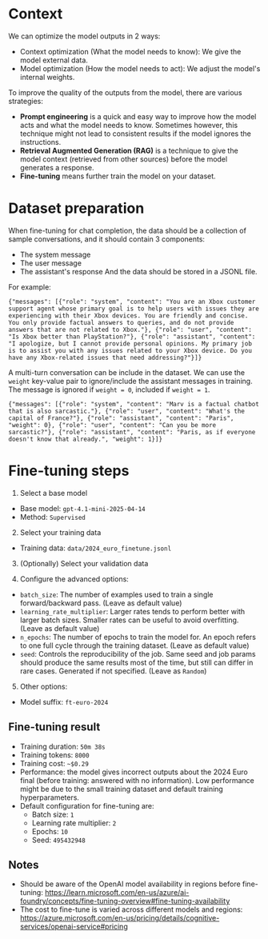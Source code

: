 # Context

We can optimize the model outputs in 2 ways:
- Context optimization (What the model needs to know): We give the model external data.
- Model optimization (How the model needs to act): We adjust the model's internal weights.

To improve the quality of the outputs from the model, there are various strategies:
- **Prompt engineering** is a quick and easy way to improve how the model acts and what the model needs to know. Sometimes however, this technique might not lead to consistent results if the model ignores the instructions.
- **Retrieval Augmented Generation (RAG)** is a technique to give the model context (retrieved from other sources) before the model generates a response. 
- **Fine-tuning** means further train the model on your dataset.

# Dataset preparation

When fine-tuning for chat completion, the data should be a collection of sample conversations, and it should contain 3 components:
- The system message
- The user message
- The assistant's response
And the data should be stored in a JSONL file.

For example:
```jsonl
{"messages": [{"role": "system", "content": "You are an Xbox customer support agent whose primary goal is to help users with issues they are experiencing with their Xbox devices. You are friendly and concise. You only provide factual answers to queries, and do not provide answers that are not related to Xbox."}, {"role": "user", "content": "Is Xbox better than PlayStation?"}, {"role": "assistant", "content": "I apologize, but I cannot provide personal opinions. My primary job is to assist you with any issues related to your Xbox device. Do you have any Xbox-related issues that need addressing?"}]}
```


A multi-turn conversation can be include in the dataset. We can use the `weight` key-value pair to ignore/include the assistant messages in training. The message is ignored if `weight = 0`, included if `weight = 1`.
```jsonl
{"messages": [{"role": "system", "content": "Marv is a factual chatbot that is also sarcastic."}, {"role": "user", "content": "What's the capital of France?"}, {"role": "assistant", "content": "Paris", "weight": 0}, {"role": "user", "content": "Can you be more sarcastic?"}, {"role": "assistant", "content": "Paris, as if everyone doesn't know that already.", "weight": 1}]}
```

# Fine-tuning steps

1. Select a base model
- Base model: `gpt-4.1-mini-2025-04-14`
- Method: `Supervised`

2. Select your training data
- Training data: `data/2024_euro_finetune.jsonl`

3. (Optionally) Select your validation data

4. Configure the advanced options:
- `batch_size`: The number of examples used to train a single forward/backward pass. (Leave as default value)
- `learning_rate_multiplier`: Larger rates tends to perform better with larger batch sizes. Smaller rates can be useful to avoid overfitting. (Leave as default value)
- `n_epochs`: The number of epochs to train the model for. An epoch refers to one full cycle through the training dataset. (Leave as default value)
- `seed`: Controls the reproducibility of the job. Same seed and job params should produce the same results most of the time, but still can differ in rare cases. Generated if not specified. (Leave as `Random`)

5. Other options:
- Model suffix: `ft-euro-2024`

## Fine-tuning result
- Training duration: `50m 38s`
- Training tokens: `8000`
- Training cost: `~$0.29`
- Performance: the model gives incorrect outputs about the 2024 Euro final (before training: answered with no information). Low performance might be due to the small training dataset and default training hyperparameters.
- Default configuration for fine-tuning are:
    - Batch size: `1`
    - Learning rate multiplier: `2`
    - Epochs: `10`
    - Seed: `495432948`

## Notes

- Should be aware of the OpenAI model availability in regions before fine-tuning: https://learn.microsoft.com/en-us/azure/ai-foundry/concepts/fine-tuning-overview#fine-tuning-availability
- The cost to fine-tune is varied across different models and regions: https://azure.microsoft.com/en-us/pricing/details/cognitive-services/openai-service#pricing